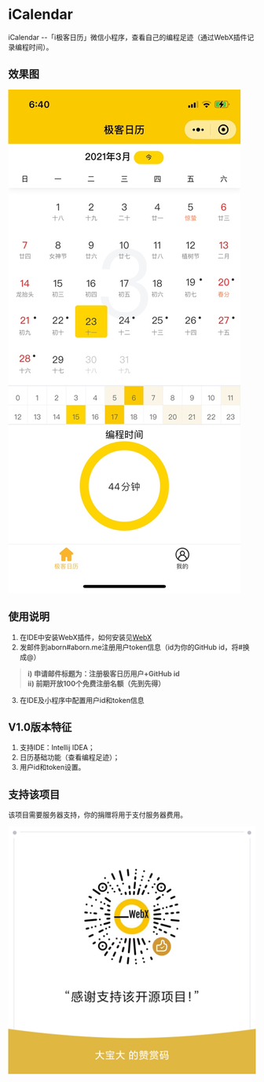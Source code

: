 # iCalendar
iCalendar --「i极客日历」微信小程序，查看自己的编程足迹（通过WebX插件记录编程时间）。

## 效果图

![](images/demo/demo.png)

## 使用说明  

1. 在IDE中安装WebX插件，如何安装见[WebX](https://github.com/aborn/WebX)  
2. 发邮件到aborn#aborn.me注册用户token信息（id为你的GitHub id，将#换成@）    
> **i) 申请邮件标题为：注册极客日历用户+GitHub id**  
> **ii) 前期开放100个免费注册名额（先到先得）**
3. 在IDE及小程序中配置用户id和token信息  

## V1.0版本特征

1. 支持IDE：Intellij IDEA；  
2. 日历基础功能（查看编程足迹）；  
3. 用户id和token设置。  

## 支持该项目
该项目需要服务器支持，你的捐赠将用于支付服务器费用。

![](images/donate.png)  


